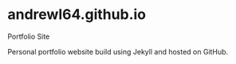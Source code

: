 # andrewl64.github.io
Portfolio Site

Personal portfolio website build using Jekyll and hosted on GitHub.
